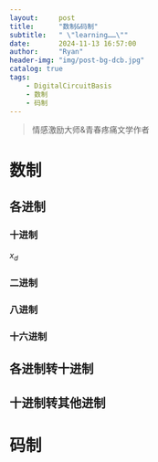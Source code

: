 ```yaml
---
layout:     post
title:      "数制&码制"
subtitle:   " \"learning……\""
date:       2024-11-13 16:57:00
author:     "Ryan"
header-img: "img/post-bg-dcb.jpg"
catalog: true
tags:
    - DigitalCircuitBasis
    - 数制
    - 码制
---
```


> 情感激励大师&青春疼痛文学作者

# 数制
## 各进制
### 十进制
$x_d$

### 二进制
### 八进制
### 十六进制
## 各进制转十进制
## 十进制转其他进制



# 码制




